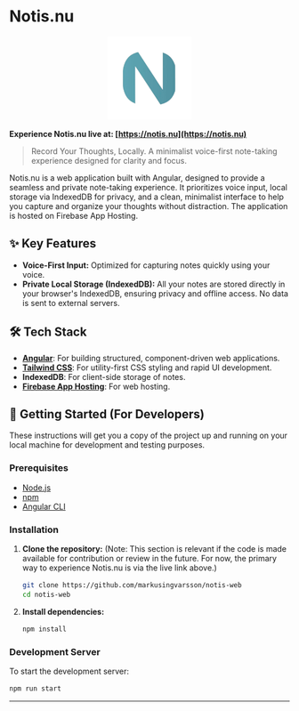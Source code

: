 # Notis.nu

<p align="center">
  <img src="src/assets/logo-512x512.png" alt="Notis.nu Logo" width="150"/>
</p>

**Experience Notis.nu live at: [https://notis.nu](https://notis.nu)**

> Record Your Thoughts, Locally. A minimalist voice-first note-taking experience designed for clarity and focus.

Notis.nu is a web application built with Angular, designed to provide a seamless and private note-taking experience. It prioritizes voice input, local storage via IndexedDB for privacy, and a clean, minimalist interface to help you capture and organize your thoughts without distraction. The application is hosted on Firebase App Hosting.

## ✨ Key Features

- **Voice-First Input:** Optimized for capturing notes quickly using your voice.
- **Private Local Storage (IndexedDB):** All your notes are stored directly in your browser's IndexedDB, ensuring privacy and offline access. No data is sent to external servers.

## 🛠️ Tech Stack

- **[Angular](https://angular.dev/)**: For building structured, component-driven web applications.
- **[Tailwind CSS](https://tailwindcss.com/)**: For utility-first CSS styling and rapid UI development.
- **IndexedDB**: For client-side storage of notes.
- **[Firebase App Hosting](https://firebase.google.com/docs/app-hosting)**: For web hosting.

## 🚀 Getting Started (For Developers)

These instructions will get you a copy of the project up and running on your local machine for development and testing purposes.

### Prerequisites

- [Node.js](https://nodejs.org/)
- [npm](https://www.npmjs.com/)
- [Angular CLI](https://angular.dev/cli)

### Installation

1.  **Clone the repository:**
    (Note: This section is relevant if the code is made available for contribution or review in the future. For now, the primary way to experience Notis.nu is via the live link above.)

    ```bash
    git clone https://github.com/markusingvarsson/notis-web
    cd notis-web
    ```

2.  **Install dependencies:**
    ```bash
    npm install
    ```

### Development Server

To start the development server:

```bash
npm run start
```

---
